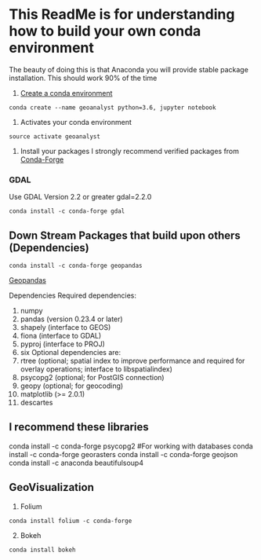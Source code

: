 # This ReadMe is for understanding how to build your own conda environment

The beauty of doing this is that Anaconda you will provide stable package installation.
This should work 90% of the time

1. [Create a conda environment](https://towardsdatascience.com/getting-started-with-python-environments-using-conda-32e9f2779307) 
```
conda create --name geoanalyst python=3.6, jupyter notebook
```
1. Activates your conda environment
```
source activate geoanalyst
```

1. Install your packages
I strongly recommend verified packages from [Conda-Forge](https://conda-forge.org/)
### GDAL
Use GDAL Version 2.2 or greater gdal=2.2.0
```
conda install -c conda-forge gdal
```
## Down Stream Packages that build upon others (Dependencies)
```
conda install -c conda-forge geopandas
```
[Geopandas](http://geopandas.org/install.html)

Dependencies
Required dependencies:
1. numpy
1. pandas (version 0.23.4 or later)
1. shapely (interface to GEOS)
1. fiona (interface to GDAL)
1. pyproj (interface to PROJ)
1. six
Optional dependencies are:
1. rtree (optional; spatial index to improve performance and required for overlay operations; interface to libspatialindex)
1. psycopg2 (optional; for PostGIS connection)
1. geopy (optional; for geocoding)
1. matplotlib (>= 2.0.1)
1. descartes

## I recommend these libraries
conda install -c conda-forge psycopg2  #For working with databases
conda install -c conda-forge georasters
conda install -c conda-forge geojson
conda install -c anaconda beautifulsoup4 

## GeoVisualization
1. Folium
```
conda install folium -c conda-forge
```
2. Bokeh
```
conda install bokeh
```